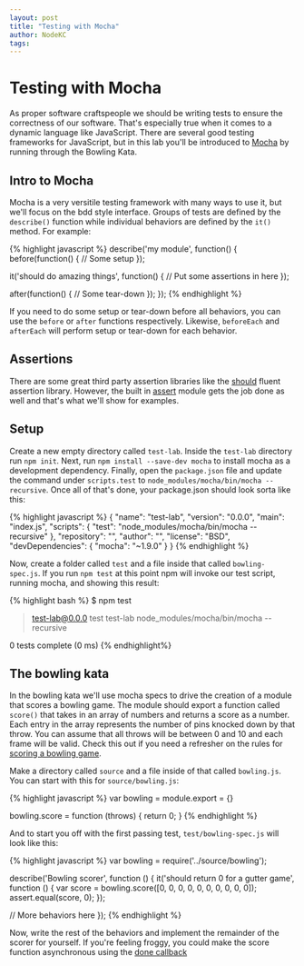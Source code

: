 ```yaml
---
layout: post
title: "Testing with Mocha"
author: NodeKC
tags:
---
```


# Testing with Mocha

As proper software craftspeople we should be writing tests to ensure the correctness of our software. That's especially true when it comes to a dynamic language like JavaScript. There are several good testing frameworks for JavaScript, but in this lab you'll be introduced to [Mocha](https://github.com/visionmedia/mocha) by running through the Bowling Kata.

## Intro to Mocha

Mocha is a very versitile testing framework with many ways to use it, but we'll focus on the bdd style interface. Groups of tests are defined by the `describe()` function while individual behaviors are defined by the `it()` method. For example:

{% highlight javascript %}
describe('my module', function() {
  before(function() {
    // Some setup
  });

  it('should do amazing things', function() {
     // Put some assertions in here
  });

  after(function() {
    // Some tear-down
  });
});
{% endhighlight %}

If you need to do some setup or tear-down before all behaviors, you can use the `before` or `after` functions respectively. Likewise, `beforeEach` and `afterEach` will perform setup or tear-down for each behavior.

## Assertions

There are some great third party assertion libraries like the [should](https://github.com/visionmedia/should.js/) fluent assertion library. However, the built in [assert](http://nodejs.org/api/assert.html) module gets the job done as well and that's what we'll show for examples.

## Setup

Create a new empty directory called `test-lab`. Inside the `test-lab` directory run `npm init`. Next, run `npm install --save-dev mocha` to install mocha as a development dependency. Finally, open the `package.json` file and update the command under `scripts.test` to `node_modules/mocha/bin/mocha --recursive`. Once all of that's done, your package.json should look sorta like this:

{% highlight javascript %}
{
  "name": "test-lab",
  "version": "0.0.0",
  "main": "index.js",
  "scripts": {
    "test": "node_modules/mocha/bin/mocha --recursive"
  },
  "repository": "",
  "author": "",
  "license": "BSD",
  "devDependencies": {
    "mocha": "~1.9.0"
  }
}
{% endhighlight %}

Now, create a folder called `test` and a file inside that called `bowling-spec.js`. If you run `npm test` at this point npm will invoke our test script, running mocha, and showing this result:

{% highlight bash %}
$ npm test

> test-lab@0.0.0 test test-lab
> node_modules/mocha/bin/mocha --recursive


  0 tests complete (0 ms)
{% endhighlight%}

## The bowling kata

In the bowling kata we'll use mocha specs to drive the creation of a module that scores a bowling game. The module should export a function called `score()` that takes in an array of numbers and returns a score as a number. Each entry in the array represents the number of pins knocked down by that throw. You can assume that all throws will be between 0 and 10 and each frame will be valid. Check this out if you need a refresher on the rules for [scoring a bowling game](http://slocums.homestead.com/gamescore.html).

Make a directory called `source` and a file inside of that called `bowling.js`. You can start with this for `source/bowling.js`:

{% highlight javascript %}
var bowling = module.export = {}

bowling.score = function (throws) {
  return 0;
}
{% endhighlight %}

And to start you off with the first passing test, `test/bowling-spec.js` will look like this:

{% highlight javascript %}
var bowling = require('../source/bowling');

describe('Bowling scorer', function () {
  it('should return 0 for a gutter game', function () {
    var score = bowling.score([0, 0, 0, 0, 0, 0, 0, 0, 0, 0]);
    assert.equal(score, 0);
  });

  // More behaviors here
});
{% endhighlight %}

Now, write the rest of the behaviors and implement the remainder of the scorer for yourself. If you're feeling froggy, you could make the score function asynchronous using the [done callback](http://visionmedia.github.io/mocha/#asynchronous-code)